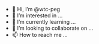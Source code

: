 - 👋 Hi, I’m @wtc-peg
- 👀 I’m interested in ...
- 🌱 I’m currently learning ...
- 💞️ I’m looking to collaborate on ...
- 📫 How to reach me ...

<!---
wtc-peg/wtc-peg is a ✨ special ✨ repository because its `README.md` (this file) appears on your GitHub profile.
You can click the Preview link to take a look at your changes.
--->
